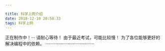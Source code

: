 ```yaml
---

title: 科学上网介绍
date: 2018-12-10 20:58:33
tags: 科学上网
---
```


正在制作中！···
请耐心等待！
由于最近考试，可能比较慢！
为了各位能够更好的解决编程中的依赖。
·······································
